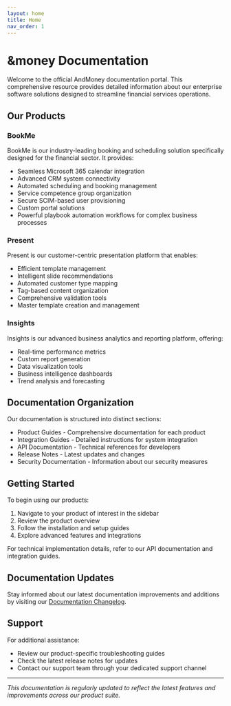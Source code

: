 ```yaml
---
layout: home
title: Home
nav_order: 1
---
```


# &money Documentation

Welcome to the official AndMoney documentation portal. This comprehensive resource provides detailed information about our enterprise software solutions designed to streamline financial services operations.

## Our Products

### BookMe
BookMe is our industry-leading booking and scheduling solution specifically designed for the financial sector. It provides:
- Seamless Microsoft 365 calendar integration
- Advanced CRM system connectivity
- Automated scheduling and booking management
- Service competence group organization
- Secure SCIM-based user provisioning
- Custom portal solutions
- Powerful playbook automation workflows for complex business processes

### Present
Present is our customer-centric presentation platform that enables:
- Efficient template management
- Intelligent slide recommendations
- Automated customer type mapping
- Tag-based content organization
- Comprehensive validation tools
- Master template creation and management

### Insights
Insights is our advanced business analytics and reporting platform, offering:
- Real-time performance metrics
- Custom report generation
- Data visualization tools
- Business intelligence dashboards
- Trend analysis and forecasting

## Documentation Organization

Our documentation is structured into distinct sections:
- Product Guides - Comprehensive documentation for each product
- Integration Guides - Detailed instructions for system integration
- API Documentation - Technical references for developers
- Release Notes - Latest updates and changes
- Security Documentation - Information about our security measures

## Getting Started

To begin using our products:

1. Navigate to your product of interest in the sidebar
2. Review the product overview
3. Follow the installation and setup guides
4. Explore advanced features and integrations

For technical implementation details, refer to our API documentation and integration guides.

## Documentation Updates

Stay informed about our latest documentation improvements and additions by visiting our [Documentation Changelog](/CHANGELOG.md).

## Support

For additional assistance:
- Review our product-specific troubleshooting guides
- Check the latest release notes for updates
- Contact our support team through your dedicated support channel

---

*This documentation is regularly updated to reflect the latest features and improvements across our product suite.*
